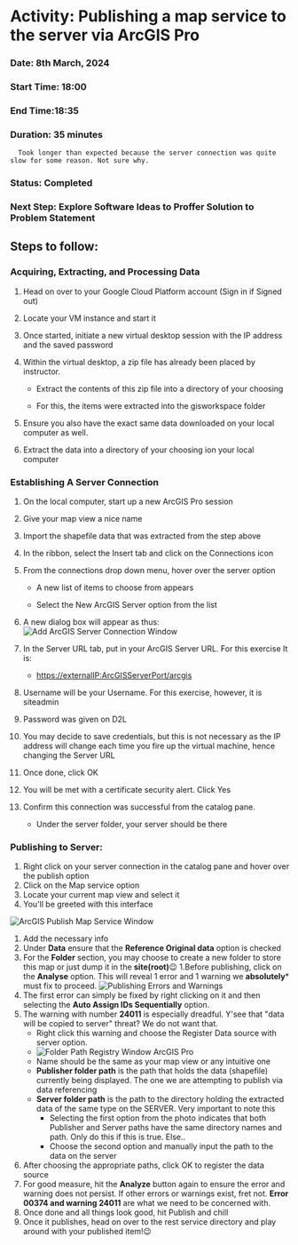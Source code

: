# Activity: Publishing a map service to the server via ArcGIS Pro   


### Date: 8th  March, 2024 

### Start Time: 18:00 

### End Time:18:35 

### Duration: 35 minutes 
      Took longer than expected because the server connection was quite slow for some reason. Not sure why.

### Status: Completed 

### Next Step: Explore Software Ideas to Proffer Solution to Problem Statement 

## Steps to follow: 

### Acquiring, Extracting, and Processing Data 
1. Head on over to your Google Cloud Platform account (Sign in if Signed out) 

1. Locate your VM instance and start it 

1. Once started, initiate a new virtual desktop session with the IP address and the saved password 

1. Within the virtual desktop, a zip file has already been placed by instructor.  

    * Extract the contents of this zip file into a directory of your choosing 

    * For this, the items were extracted into the gisworkspace folder 

1. Ensure you also have the exact same data downloaded on your local computer as well. 

1. Extract the data into a directory of your choosing ion your local computer 

### Establishing A Server Connection 

1. On the local computer, start up a new ArcGIS Pro session 

1. Give your map view a nice name 

1. Import the shapefile data that was extracted from the step above 

1. In the ribbon, select the Insert tab and click on the Connections icon 

1. From the connections drop down menu, hover over the server option 

    * A new list of items to choose from appears 

    * Select the New ArcGIS Server option from the list 

1. A new dialog box will appear as thus: 
![Add ArcGIS Server Connection Window](../photos/W7/NewServerConnection.png)
1. In the Server URL tab, put in your ArcGIS Server URL. For this exercise It is: 

    * <https://externalIP:ArcGISServerPort/arcgis> 

1. Username will be your Username. For this exercise, however, it is siteadmin 

1. Password was given on D2L 

1. You may decide to save credentials, but this is not necessary as the IP address will change each time you fire up the virtual machine, hence changing the Server URL 

1. Once done, click OK 

1. You will be met with a certificate security alert. Click Yes  

1. Confirm this connection was successful from the catalog pane. 

      * Under the server folder, your server should be there 

### Publishing to Server: 

1. Right click on your server connection in the catalog pane and hover over the publish option 
1. Click on the Map service option  
1. Locate your current map view and select it 
1. You'll be greeted with this interface
 
![ArcGIS Publish Map Service Window](../photos/W7/publishPanel.png)
1. Add the necessary info 
1. Under **Data** ensure that the **Reference Original data** option is checked 
1. For the **Folder** section, you may choose to create a new folder to store this map or just dump it in the **site(root)**😉 
1.Before publishing, click on the **Analyse** option. This will reveal 1 error and 1 warning we **absolutely*** must fix to proceed.
![Publishing Errors and Warnings](../photos/W7/errors.png)
1. The first error can simply be fixed by right clicking on it and then selecting the **Auto Assign IDs Sequentially** option. 
1. The warning with number **24011** is especially dreadful. Y'see that "data will be copied to server" threat? We do not want that. 
    * Right click this warning and choose the Register Data source with server option. 
    * ![Folder Path Registry Window ArcGIS Pro](../photos/W7/folderRegistry.png)
    * Name should be the same as your map view or any intuitive one 
    * **Publisher folder path** is the path that holds the data (shapefile) currently being displayed. The one we are attempting to publish via data referencing 
    * **Server folder path** is the path to the directory holding the extracted data of the same type on the SERVER. Very important to note this 
        * Selecting the first option from the photo indicates that both Publisher and Server paths have the same directory names and path. Only do this if this is true. Else.. 
        * Choose the second option and manually input the path to the data on the server 
1. After choosing the appropriate paths, click OK to register the data source 
1. For good measure, hit the **Analyze** button again to ensure the error and warning does not persist. If other errors or warnings exist, fret not. **Error 00374 and warning 24011** are what we need to be concerned with. 
1. Once done and all things look good, hit Publish and chill 
1. Once it publishes, head on over to the rest service directory and play around with your published item!😉 
